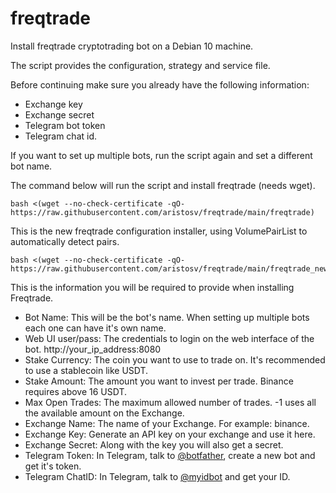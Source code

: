 # freqtrade

Install freqtrade cryptotrading bot on a Debian 10 machine.


The script provides the configuration, strategy and service file.


Before continuing make sure you already have the following information:
- Exchange key
- Exchange secret
- Telegram bot token
- Telegram chat id.

If you want to set up multiple bots, run the script again and set a different bot name.

The command below will run the script and install freqtrade (needs wget).
```
bash <(wget --no-check-certificate -qO- https://raw.githubusercontent.com/aristosv/freqtrade/main/freqtrade)
```

This is the new freqtrade configuration installer, using VolumePairList to automatically detect pairs.
```
bash <(wget --no-check-certificate -qO- https://raw.githubusercontent.com/aristosv/freqtrade/main/freqtrade_new)
```


This is the information you will be required to provide when installing Freqtrade.


- Bot Name: This will be the bot's name. When setting up multiple bots each one can have it's own name.
- Web UI user/pass: The credentials to login on the web interface of the bot. http://your_ip_address:8080
- Stake Currency: The coin you want to use to trade on. It's recommended to use a stablecoin like USDT.
- Stake Amount: The amount you want to invest per trade. Binance requires above 16 USDT.
- Max Open Trades: The maximum allowed number of trades. -1 uses all the available amount on the Exchange.
- Exchange Name: The name of your Exchange. For example: binance.
- Exchange Key: Generate an API key on your exchange and use it here.
- Exchange Secret: Along with the key you will also get a secret.
- Telegram Token: In Telegram, talk to [@botfather](https://t.me/BotFather), create a new bot and get it's token.
- Telegram ChatID: In Telegram, talk to [@myidbot](https://t.me/myidbot) and get your ID.
